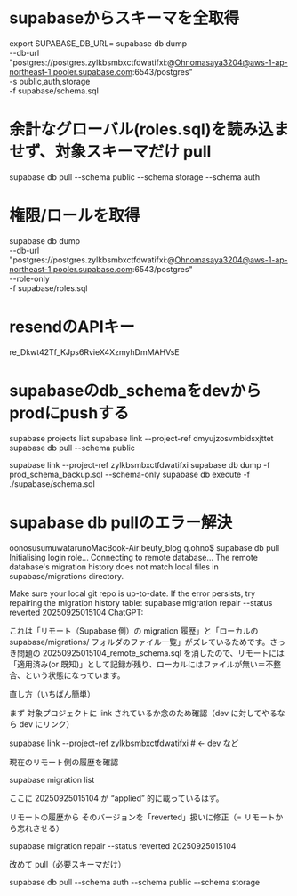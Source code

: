 # supabaseからスキーマを全取得
export SUPABASE_DB_URL=
supabase db dump \
  --db-url "postgres://postgres.zylkbsmbxctfdwatifxi:@Ohnomasaya3204@aws-1-ap-northeast-1.pooler.supabase.com:6543/postgres" \
  -s public,auth,storage \
  -f supabase/schema.sql 

# 余計なグローバル(roles.sql)を読み込ませず、対象スキーマだけ pull
supabase db pull --schema public --schema storage --schema auth

# 権限/ロールを取得
supabase db dump \
  --db-url "postgres://postgres.zylkbsmbxctfdwatifxi:@Ohnomasaya3204@aws-1-ap-northeast-1.pooler.supabase.com:6543/postgres" \
  --role-only \
  -f supabase/roles.sql 


# resendのAPIキー
re_Dkwt42Tf_KJps6RvieX4XzmyhDmMAHVsE

# supabaseのdb_schemaをdevからprodにpushする
supabase projects list
supabase link --project-ref dmyujzosvmbidsxjttet
supabase db pull --schema public

supabase link --project-ref zylkbsmbxctfdwatifxi
supabase db dump -f prod_schema_backup.sql --schema-only
supabase db execute -f ./supabase/schema.sql

# supabase db pullのエラー解決
oonosusumuwatarunoMacBook-Air:beuty_blog q.ohno$ supabase db pull
Initialising login role...
Connecting to remote database...
The remote database's migration history does not match local files in supabase/migrations directory.

Make sure your local git repo is up-to-date. If the error persists, try repairing the migration history table:
supabase migration repair --status reverted 20250925015104
ChatGPT:

これは「リモート（Supabase 側）の migration 履歴」と「ローカルの supabase/migrations/ フォルダのファイル一覧」がズレているためです。さっき問題の 20250925015104_remote_schema.sql を消したので、リモートには「適用済み(or 既知)」として記録が残り、ローカルにはファイルが無い＝不整合、という状態になっています。

直し方（いちばん簡単）

まず 対象プロジェクトに link されているか念のため確認（dev に対してやるなら dev にリンク）

supabase link --project-ref zylkbsmbxctfdwatifxi   # ← dev など


現在のリモート側の履歴を確認

supabase migration list


ここに 20250925015104 が “applied” 的に載っているはず。

リモートの履歴から そのバージョンを「reverted」扱いに修正（= リモートから忘れさせる）

supabase migration repair --status reverted 20250925015104


改めて pull（必要スキーマだけ）

supabase db pull --schema auth --schema public --schema storage

